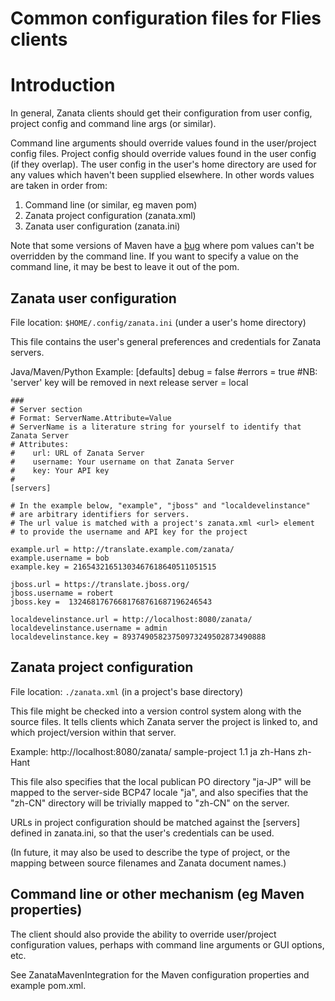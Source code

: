 # Common configuration files for Flies clients

# Introduction

In general, Zanata clients should get their configuration from user config, project config and command line args (or similar).

Command line arguments should override values found in the user/project config files.  Project config should override values found in the user config (if they overlap).  The user config in the user's home directory are used for any values which haven't been supplied elsewhere.  In other words values are taken in order from:
1. Command line (or similar, eg maven pom)
1. Zanata project configuration (zanata.xml)
1. Zanata user configuration (zanata.ini)

Note that some versions of Maven have a [bug](http://jira.codehaus.org/browse/MNG-1992) where pom values can't be overridden by the command line.  If you want to specify a value on the command line, it may be best to leave it out of the pom.


## Zanata user configuration

File location: `$HOME/.config/zanata.ini` (under a user's home directory)

This file contains the user's general preferences and credentials for Zanata servers.

Java/Maven/Python Example:
    [defaults]
    debug = false
    #errors = true
    #NB: 'server' key will be removed in next release
    server = local
    
    ###
    # Server section
    # Format: ServerName.Attribute=Value
    # ServerName is a literature string for yourself to identify that Zanata Server
    # Attributes:
    #    url: URL of Zanata Server
    #    username: Your username on that Zanata Server
    #    key: Your API key   
    #
    [servers]
    
    # In the example below, "example", "jboss" and "localdevelinstance"
    # are arbitrary identifiers for servers. 
    # The url value is matched with a project's zanata.xml <url> element
    # to provide the username and API key for the project
    
    example.url = http://translate.example.com/zanata/
    example.username = bob
    example.key = 21654321651303467618640511051515
    
    jboss.url = https://translate.jboss.org/
    jboss.username = robert
    jboss.key =  13246817676681768761687196246543
    
    localdevelinstance.url = http://localhost:8080/zanata/
    localdevelinstance.username = admin
    localdevelinstance.key = 89374905823750973249502873490888

## Zanata project configuration

File location: `./zanata.xml` (in a project's base directory)

This file might be checked into a version control system along with the source files.  It tells clients which Zanata server the project is linked to, and which project/version within that server.

Example:
    <?xml version="1.0" encoding="UTF-8" standalone="yes"?>
    <config xmlns="http://zanata.org/namespace/config/">
        <url>http://localhost:8080/zanata/</url> 
        <project>sample-project</project> 
        <project-version>1.1</project-version>
        <locales>
            <locale map-from="ja-JP">ja</locale>
            <locale map-from="zh-CN">zh-Hans</locale>
            <locale map-from="zh-TW">zh-Hant</locale>
        </locales>
    </config>

This file also specifies that the local publican PO directory "ja-JP" will be mapped to the server-side BCP47 locale "ja", and also specifies that the "zh-CN" directory will be trivially mapped to "zh-CN" on the server.


URLs in project configuration should be matched against the [servers] defined in zanata.ini, so that the user's credentials can be used.

(In future, it may also be used to describe the type of project, or the mapping between source filenames and Zanata document names.)

## Command line or other mechanism (eg Maven properties)

The client should also provide the ability to override user/project configuration values, perhaps with command line arguments or GUI options, etc.

See ZanataMavenIntegration for the Maven configuration properties and example pom.xml.